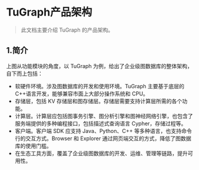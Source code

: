 # TuGraph产品架构

> 此文档主要介绍 TuGraph 的产品架构。

## 1.简介

上图从功能模块的角度，以 TuGraph 为例，给出了企业级图数据库的整体架构，自下而上包括：

- 软硬件环境。涉及图数据库的开发和使用环境。TuGraph 主要基于底层的 C++语言开发，能够兼容市面上大部分操作系统和 CPU。
- 存储层，包括 KV 存储层和图存储层。存储层需要支持计算层所需的各个功能。
- 计算层。计算层应包括图事务引擎、图分析引擎和图神经网络引擎，也包含了服务端提供的多种编程接口，包括描述式查询语言 Cypher，存储过程等。
- 客户端。客户端 SDK 应支持 Java、Python、C++ 等多种语言，也支持命令行的交互方式。Browser 和 Explorer 通过网页端交互的方式，降低了图数据库的使用门槛。
- 在生态工具方面，覆盖了企业级图数据库的开发、运维、管理等链路，提升可用性。

